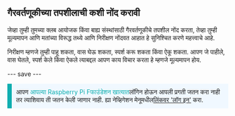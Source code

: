 ## गैरवर्तणूकीच्या तपशीलाची कशी नोंद करावी

जेव्हा तुम्ही तुमच्या क्लब आयोजक किंवा बाह्य संस्थांसाठी गैरवर्तणूकीचे तपशील नोंद करता, तेव्हा तुम्ही मूल्यमापन आणि मतांच्या विरूद्ध तथ्ये आणि निरीक्षण नोंदवत आहात हे सुनिश्चित करणे महत्त्वाचे आहे.

निरीक्षण म्हणजे तुम्ही पाहू शकता, वास घेऊ शकता, स्पर्श करू शकता किंवा ऐकू शकता. आपण जे पाहीले, वास घेतले, स्पर्श केले किंवा ऐकले त्याबद्दल आपण काय विचार करता हे म्हणजे मूल्यमापन होय.

--- save ---

<p style="border-left: solid; border-width:10px; border-color: #0faeb0; background-color: aliceblue; padding: 10px;">
आपण <span style="color: #0faeb0">आपल्या Raspberry Pi Fफाउंडेशन खात्यात</span>लॉगिन होऊन आपली प्रगती जतन करा नाही तर त्याशिवाय ती जतन केली जाणार नाही. ह्या नेव्हिगेशन मेनूमधील<a href="https://my.raspberrypi.org/login">लिंकवर 'लॉग इन'</a> करा.
</p>